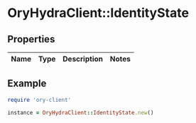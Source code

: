 # OryHydraClient::IdentityState

## Properties

| Name | Type | Description | Notes |
| ---- | ---- | ----------- | ----- |

## Example

```ruby
require 'ory-client'

instance = OryHydraClient::IdentityState.new()
```

